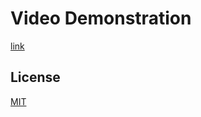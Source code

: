 # Video Demonstration 
[link](https://youtu.be/nHCnCrJMdyM)

## License
[MIT](https://choosealicense.com/licenses/mit/)

